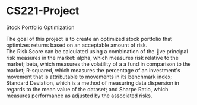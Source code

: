 # CS221-Project
Stock Portfolio Optimization

The goal of this project is to create an optimized stock portfolio that optimizes returns based on an acceptable amount of risk.  
The Risk Score can be calculated using a combination of the ve principal risk measures in the
market: alpha, which measures risk relative to the market; beta, which measures the volatility of
a a fund in comparison to the market; R-squared, which measures the percentage of an
investment's movement that is attributable to movements in its benchmark index; Standard
Deviation, which is a method of measuring data dispersion in regards to the mean value of the
dataset; and Sharpe Ratio, which measures performance as adjusted by the associated risks.
